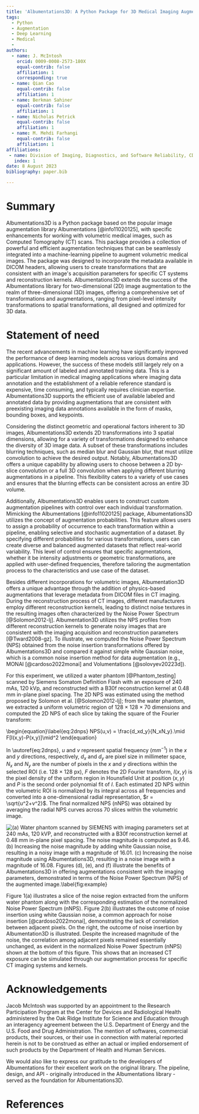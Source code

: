 ```yaml
---
title: 'Albumentations3D: A Python Package for 3D Medical Imaging Augmentation'
tags:
  - Python
  - Augmentation
  - Deep Learning
  - Medical
  - 
authors:
  - name: J. McIntosh
    orcid: 0009-0008-2573-180X
    equal-contrib: false
    affiliation: 1
    corresponding: true
  - name: Qian Cao
    equal-contrib: false
    affiliation: 1
  - name: Berkman Sahiner
    equal-contrib: false
    affiliation: 1
  - name: Nicholas Petrick
    equal-contrib: false
    affiliation: 1
  - name: M. Mehdi Farhangi
    equal-contrib: false
    affiliation: 1
affiliations:
 - name: Division of Imaging, Diagnostics, and Software Reliability, CDRH, U.S. Food and Drug Administration, Silver Spring, MD 20993, USA
   index: 1
date: 8 August 2023
bibliography: paper.bib

---
```


# Summary

Albumentations3D is a Python package based on the popular image augmentation library Albumentations [@info11020125], with specific enhancements for working with volumetric medical images, such as Computed Tomography (CT) scans. This package provides a collection of powerful and efficient augmentation techniques that can be seamlessly integrated into a machine-learning pipeline to augment volumetric medical images. The package was designed to incorporate the metadata available in DICOM headers, allowing users to create transformations that are consistent with an image's acquisition parameters for specific CT systems and reconstruction kernels. Albumentations3D extends the success of the Albumentations library for two-dimensional (2D) image augmentation to the realm of three-dimensional (3D) images, offering a comprehensive set of transformations and augmentations, ranging from pixel-level intensity transformations to spatial transformations, all designed and optimized for 3D data.

# Statement of need

The recent advancements in machine learning have significantly improved the performance of deep learning models across various domains and applications. However, the success of these models still largely rely on a significant amount of labeled and annotated training data. This is a particular limitation in medical imaging applications where imaging data annotation and the establishment of a reliable reference standard is expensive, time consuming, and typically requires clinician expertise. Albumentations3D supports the efficient use of available labeled and annotated data by providing augmentations that are consistent with preexisting imaging data annotations available in the form of masks, bounding boxes, and keypoints. 

Considering the distinct geometric and operational factors inherent to 3D images, Albumentations3D extends 2D transformations into 3 spatial dimensions, allowing for a variety of transformations designed to enhance the diversity of 3D image data. A subset of these transformations includes blurring techniques, such as median blur and Gaussian blur, that must utilize convolution to achieve the desired output. Notably, Albumentations3D offers a unique capability by allowing users to choose between a 2D by-slice convolution or a full 3D convolution when applying different blurring augmentations in a pipeline. This flexibility caters to a variety of use cases and ensures that the blurring effects can be consistent across an entire 3D volume. 

Additionally, Albumentations3D enables users to construct custom augmentation pipelines with control over each individual transformation. Mimicking the Albumentations [@info11020125] package, Albumentations3D utilizes the concept of augmentation probabilities. This feature allows users to assign a probability of occurrence to each transformation within a pipeline, enabling selective and stochastic augmentation of a dataset. By specifying different probabilities for various transformations, users can create diverse and balanced augmented datasets that reflect real-world variability. This level of control ensures that specific augmentations, whether it be intensity adjustments or geometric transformations, are applied with user-defined frequencies, therefore tailoring the augmentation process to the characteristics and use case of the dataset.

Besides different incorporations for volumetric images, Albumentation3D offers a unique advantage through the addition of physics-based augmentations that leverage metadata from DICOM files in CT imaging. During the reconstruction process of CT images, different manufacturers employ different reconstruction kernels, leading to distinct noise textures in the resulting images often characterized by the Noise Power Spectrum [@Solomon2012-lj]. Albumentation3D utilizes the NPS profiles from different reconstruction kernels to generate noisy images that are consistent with the imaging acquisition and reconstruction parameters [@Tward2008-gz]. To illustrate, we computed the Noise Power Spectrum (NPS) obtained from the noise insertion transformations offered by Albumentations3D and compared it against simple white Gaussian noise, which is a common noise insertion method for data augmentation (e.g., MONAI [@cardoso2022monai] and Volumentations [@solovyev20223d]). 

For this experiment, we utilized a water phantom [@Phantom_testing] scanned by Siemens Somatom Definition Flash with an exposure of 240 mAs, 120 kVp, and reconstructed with a B30f reconstruction kernel at 0.48 mm in-plane pixel spacing. The 2D NPS was estimated using the method proposed by Solomon et al. [@Solomon2012-lj]; from the water phantom, we extracted a uniform volumetric region of 128 $\times$ 128 $\times$ 70 dimensions and computed the 2D NPS of each slice by taking the square of the Fourier transform:


\begin{equation}\label{eq:2dnps}
NPS(u,v) = \frac{d_xd_y}{N_xN_y}.\mid F[I(x,y)-P(x,y)]\mid^2
\end{equation}


In \autoref{eq:2dnps}, $u$ and $v$ represent spatial frequency ($mm^{-1}$) in the $x$ and $y$ directions, respectively, $d_x$ and $d_y$ are pixel size in millimeter space, $N_x$ and $N_y$ are the number of pixels in the $x$ and $y$ directions within the selected ROI (i.e. 128 $\times$ 128 px), $F$ denotes the 2D Fourier transform, $I(x,y)$ is the pixel density of the uniform region in Hounsfield Unit at position $(x,y)$ and $P$ is the second order polynomial fit of $I$. Each estimated 2D NPS within the volumetric ROI is normalized by its integral across all frequencies and converted into a one-dimensional radial representation, $r = \sqrt{u^2+v^2}$. The final normalized NPS (nNPS) was obtained by averaging the radial NPS curves across 70 slices within the volumetric image.  

![(a) Water phantom scanned by SIEMENS with imaging parameters set at 240 mAs, 120 kVP, and reconstructed with a B30f reconstruction kernel at 0.48 mm in-plane pixel spacing. The noise magnitude is computed as 9.46. (b) Increasing the noise magnitude by adding white Gaussian noise, resulting in a noisy image with a magnitude of 16.01. (c) Increasing the noise magnitude using Albumentations3D, resulting in a noise image with a magnitude of 16.08.  Figures (d), (e), and (f) illustrate the benefits of Albumentations3D in offering augmentations consistent with the imaging parameters, demonstrated in terms of the Noise Power Spectrum (NPS) of the augmented image.\label{fig:example}](fig_1.png)

Figure 1(a) illustrates a slice of the noise region extracted from the uniform water phantom along with the corresponding estimation of the normalized Noise Power Spectrum (nNPS). Figure 2(b) illustrates the outcome of noise insertion using white Gaussian noise, a common approach for noise insertion [@cardoso2022monai], demonstrating the lack of correlation between adjacent pixels. On the right, the outcome of noise insertion by Albumentation3D is illustrated. Despite the increased magnitude of the noise, the correlation among adjacent pixels remained essentially unchanged, as evident in the normalized Noise Power Spectrum (nNPS) shown at the bottom of this figure. This shows that an increased CT exposure can be simulated through our augmentation process for specific CT imaging systems and kernels.

# Acknowledgements

Jacob McIntosh was supported by an appointment to the Research Participation Program at the Center for Devices and Radiological Health administered by the Oak Ridge Institute for Science and Education through an interagency agreement between the U.S. Department of Energy and the U.S. Food and Drug Administration. The mention of softwares, commercial products, their sources, or their use in connection with material reported herein is not to be construed as either an actual or implied endorsement of such products by the Department of Health and Human Services.

We would also like to express our gratitude to the developers of Albumentations for their excellent work on the original library. The pipeline, design, and API - originally introduced in the Albumentations library - served as the foundation for Albumentations3D.

# References